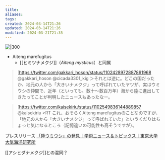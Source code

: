 ```yaml
---
title: 
aliases: 
tags: 
created: 2024-03-14T21:26
updated: 2024-03-14T21:26
modified: 2024-03-21T21:35
---
```


![|300](https://www.aori.u-tokyo.ac.jp/research/news/2015/images/20150617_kano_fig_3.jpg)

- Aiteng marefugitus
  - [[ヒミツナメクジ]]（*Aiteng mysticus*）と同属

> [https://twitter.com/gakkari_hoson/status/1102428972887891968 @gakkari_hoson
> @cicada3301_kig ＞それとは逆に。どこの国だったか、地元の人から「大きいナメクジ」って呼ばれていたヤツが、実はウミウシの仲間で、近年（といっても、数十～数百万年）海から陸に進出してきたってことが判明したニュースもあったなー。

> [https://twitter.com/kaisekiriu/status/1102549836144889857 @kaisekiriu
> \>RT
> これ、おそらくAiteng marefugitusのことなのですが、「地元の人から「大きいナメクジ」って呼ばれていた」というくだりはちょっと気になるところ（記憶違いの可能性も高そうですが）。

プレスリリース
[「陸ウミウシ」の発見｜学術ニュース＆トピックス｜東京大学大気海洋研究所](https://www.aori.u-tokyo.ac.jp/research/news/2015/20150617.html)


[[アシヒダナメクジ]]との混同？
